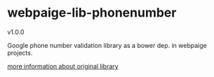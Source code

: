 # webpaige-lib-phonenumber

v1.0.0

Google phone number validation library as a bower dep. in webpaige projects.

[more information about original library](https://code.google.com/p/libphonenumber/)